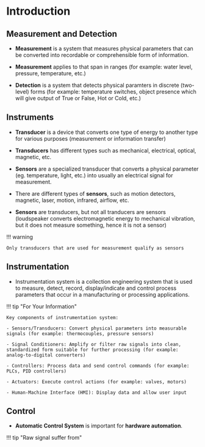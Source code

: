 # Introduction

## Measurement and Detection
- **Measurement** is a system that measures physical parameters that can be converted into recordable or comprehensible form of information. 

- **Measurement** applies to that span in ranges (for example: water level, pressure, temperature, etc.)

- **Detection** is a system that detects physical paramters in discrete (two-level) forms (for example: temperature switches, object presence which will give output of True or False, Hot or Cold, etc.)

## Instruments
- **Transducer** is a device that converts one type of energy to another type for various purposes (measurement or information transfer)

- **Transducers** has different types such as mechanical, electrical, optical, magnetic, etc.

- **Sensors** are a specialized transducer that converts a physical parameter (eg. temperature, light, etc.) into usually an electrical signal for measurement.

- There are different types of **sensors**, such as motion detectors, magnetic, laser, motion, infrared, airflow, etc.

- **Sensors** are transducers, but not all tranducers are sensors (loudspeaker converts electromagnetic energy to mechanical vibration, but it does not measure something, hence it is not a sensor) 

!!! warning 

    Only transducers that are used for measurement qualify as sensors


## Instrumentation 
- Instrumentation system is a collection engineering system that is used to measure, detect, record, display/indicate and control process parameters that occur in a manufacturing or processing applications. 

!!! tip "For Your Information"

    Key components of instrumentation system:

    - Sensors/Transducers: Convert physical parameters into measurable signals (for example: thermocouples, pressure sensors)

    - Signal Conditioners: Amplify or filter raw signals into clean, standardized form suitable for further processing (for example: analog-to-digital converters)

    - Controllers: Process data and send control commands (for example: PLCs, PID controllers)

    - Actuators: Execute control actions (for example: valves, motors)

    - Human-Machine Interface (HMI): Display data and allow user input


## Control
- **Automatic Control System** is important for **hardware automation**. 

!!! tip "Raw signal suffer from"

    
















